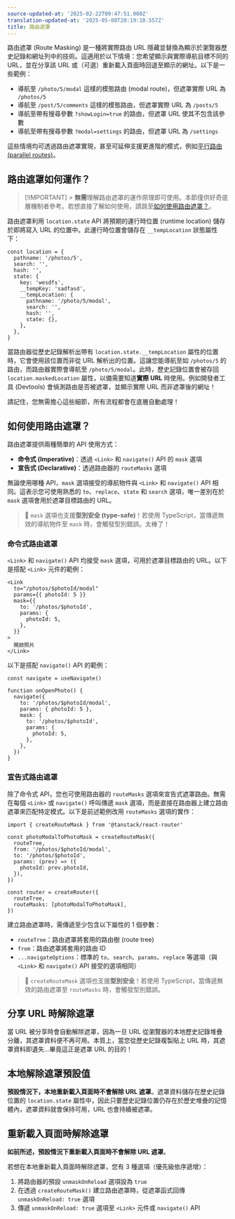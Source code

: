 ```yaml
---
source-updated-at: '2025-02-22T09:47:51.000Z'
translation-updated-at: '2025-05-08T20:19:10.557Z'
title: 路由遮罩
---
```


路由遮罩 (Route Masking) 是一種將實際路由 URL 隱藏並替換為顯示於瀏覽器歷史記錄和網址列中的技術。這適用於以下情境：您希望顯示與實際導航目標不同的 URL，並在分享該 URL 或（可選）重新載入頁面時回退至顯示的網址。以下是一些範例：

- 導航至 `/photo/5/modal` 這樣的模態路由 (modal route)，但遮罩實際 URL 為 `/photos/5`
- 導航至 `/post/5/comments` 這樣的模態路由，但遮罩實際 URL 為 `/posts/5`
- 導航至帶有搜尋參數 `?showLogin=true` 的路由，但遮罩 URL 使其不包含該參數
- 導航至帶有搜尋參數 `?modal=settings` 的路由，但遮罩 URL 為 `/settings`

這些情境均可透過路由遮罩實現，甚至可延伸支援更進階的模式，例如[平行路由 (parallel routes)](./parallel-routes.md)。

## 路由遮罩如何運作？

> [!IMPORTANT] > **無需**理解路由遮罩的運作原理即可使用。本節僅供好奇底層機制者參考。若想直接了解如何使用，請跳至[如何使用路由遮罩？](#how-do-i-use-route-masking)。

路由遮罩利用 `location.state` API 將預期的運行時位置 (runtime location) 儲存於即將寫入 URL 的位置中。此運行時位置會儲存在 `__tempLocation` 狀態屬性下：

```tsx
const location = {
  pathname: '/photos/5',
  search: '',
  hash: '',
  state: {
    key: 'wesdfs',
    __tempKey: 'sadfasd',
    __tempLocation: {
      pathname: '/photo/5/modal',
      search: '',
      hash: '',
      state: {},
    },
  },
}
```

當路由器從歷史記錄解析出帶有 `location.state.__tempLocation` 屬性的位置時，它會使用該位置而非從 URL 解析出的位置。這讓您能導航至如 `/photos/5` 的路由，而路由器實際會導航至 `/photo/5/modal`。此時，歷史記錄位置會被存回 `location.maskedLocation` 屬性，以備需要知道**實際 URL** 時使用。例如開發者工具 (Devtools) 會偵測路由是否被遮罩，並顯示實際 URL 而非遮罩後的網址！

請記住，您無需擔心這些細節，所有流程都會在底層自動處理！

## 如何使用路由遮罩？

路由遮罩提供兩種簡單的 API 使用方式：

- **命令式 (Imperative)**：透過 `<Link>` 和 `navigate()` API 的 `mask` 選項
- **宣告式 (Declarative)**：透過路由器的 `routeMasks` 選項

無論使用哪種 API，`mask` 選項接受的導航物件與 `<Link>` 和 `navigate()` API 相同。這表示您可使用熟悉的 `to`、`replace`、`state` 和 `search` 選項，唯一差別在於 `mask` 選項會用於遮罩目標路由的 URL。

> 🧠 `mask` 選項也支援**型別安全 (type-safe)**！若使用 TypeScript，當傳遞無效的導航物件至 `mask` 時，會觸發型別錯誤。太棒了！

### 命令式路由遮罩

`<Link>` 和 `navigate()` API 均接受 `mask` 選項，可用於遮罩目標路由的 URL。以下是搭配 `<Link>` 元件的範例：

```tsx
<Link
  to="/photos/$photoId/modal"
  params={{ photoId: 5 }}
  mask={{
    to: '/photos/$photoId',
    params: {
      photoId: 5,
    },
  }}
>
  開啟照片
</Link>
```

以下是搭配 `navigate()` API 的範例：

```tsx
const navigate = useNavigate()

function onOpenPhoto() {
  navigate({
    to: '/photos/$photoId/modal',
    params: { photoId: 5 },
    mask: {
      to: '/photos/$photoId',
      params: {
        photoId: 5,
      },
    },
  })
}
```

### 宣告式路由遮罩

除了命令式 API，您也可使用路由器的 `routeMasks` 選項來宣告式遮罩路由。無需在每個 `<Link>` 或 `navigate()` 呼叫傳遞 `mask` 選項，而是直接在路由器上建立路由遮罩來匹配特定模式。以下是前述範例改用 `routeMasks` 選項的實作：

```tsx
import { createRouteMask } from '@tanstack/react-router'

const photoModalToPhotoMask = createRouteMask({
  routeTree,
  from: '/photos/$photoId/modal',
  to: '/photos/$photoId',
  params: (prev) => ({
    photoId: prev.photoId,
  }),
})

const router = createRouter({
  routeTree,
  routeMasks: [photoModalToPhotoMask],
})
```

建立路由遮罩時，需傳遞至少包含以下屬性的 1 個參數：

- `routeTree`：路由遮罩將套用的路由樹 (route tree)
- `from`：路由遮罩將套用的路由 ID
- `...navigateOptions`：標準的 `to`、`search`、`params`、`replace` 等選項（與 `<Link>` 和 `navigate()` API 接受的選項相同）

> 🧠 `createRouteMask` 選項也支援**型別安全**！若使用 TypeScript，當傳遞無效的路由遮罩至 `routeMasks` 時，會觸發型別錯誤。

## 分享 URL 時解除遮罩

當 URL 被分享時會自動解除遮罩，因為一旦 URL 從瀏覽器的本地歷史記錄堆疊分離，其遮罩資料便不再可用。本質上，當您從歷史記錄複製貼上 URL 時，其遮罩資料即遺失...畢竟這正是遮罩 URL 的目的！

## 本地解除遮罩預設值

**預設情況下，本地重新載入頁面時不會解除 URL 遮罩**。遮罩資料儲存在歷史記錄位置的 `location.state` 屬性中，因此只要歷史記錄位置仍存在於歷史堆疊的記憶體內，遮罩資料就會保持可用，URL 也會持續被遮罩。

## 重新載入頁面時解除遮罩

**如前所述，預設情況下重新載入頁面時不會解除 URL 遮罩**。

若想在本地重新載入頁面時解除遮罩，您有 3 種選項（優先級依序遞增）：

1. 將路由器的預設 `unmaskOnReload` 選項設為 `true`
2. 在透過 `createRouteMask()` 建立路由遮罩時，從遮罩函式回傳 `unmaskOnReload: true` 選項
3. 傳遞 `unmaskOnReload: true` 選項至 `<Link>` 元件或 `navigate()` API
